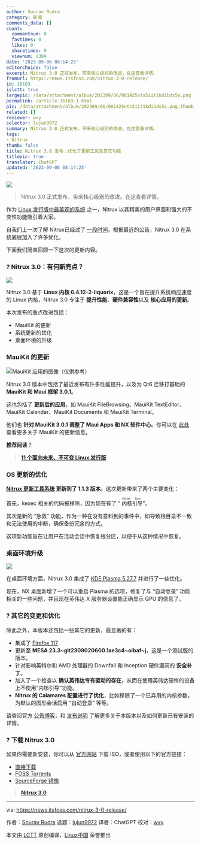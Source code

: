 ```yaml
---
author: Sourav Rudra
category: 新闻
comments_data: []
count:
  commentnum: 0
  favtimes: 0
  likes: 0
  sharetimes: 0
  viewnum: 2389
date: '2023-09-06 08:14:25'
editorchoice: false
excerpt: Nitrux 3.0 正式发布，带来核心级别的改进。在这查看详情。
fromurl: https://news.itsfoss.com/nitrux-3-0-release/
id: 16163
islctt: true
largepic: /data/attachment/album/202309/06/081425nts5iit1kdibds5s.png
permalink: /article-16163-1.html
pic: /data/attachment/album/202309/06/081425nts5iit1kdibds5s.png.thumb.jpg
related: []
reviewer: wxy
selector: lujun9972
summary: Nitrux 3.0 正式发布，带来核心级别的改进。在这查看详情。
tags:
- Nitrux
thumb: false
title: Nitrux 3.0 发布：优化了更新工具及其它功能
titlepic: true
translator: ChatGPT
updated: '2023-09-06 08:14:25'
---
```


![](/data/attachment/album/202309/06/081425nts5iit1kdibds5s.png)



> 
> Nitrux 3.0 正式发布，带来核心级别的改进。在这查看详情。
> 
> 
> 


作为 [Linux 发行版中最美观的系统](https://itsfoss.com/beautiful-linux-distributions/) 之一，Nitrux 以其精美的用户界面和强大的不变性功能吸引着大家。


自我们上一次了解 Nitrux已经过了 [一段时间](https://news.itsfoss.com/nitrux-2-7-release/)。根据最近的公告，Nitrux 3.0 在系统底层加入了许多优化。


下面我们简单回顾一下这次的更新内容。


### ? Nitrux 3.0：有何新亮点？


![](/data/attachment/album/202309/06/081427s868n6nan6k2b02n.png)


Nitrux 3.0 基于 **Linux 内核 6.4.12-2-liquorix**，这是一个旨在提升系统响应速度的 Linux 内核，Nitrux 3.0 专注于 **提升性能**、**硬件兼容性**以及 **核心应用的更新**。


本次发布的重点改进包括：


* MauiKit 的更新
* 系统更新的优化
* 桌面环境的升级


### MauiKit 的更新


![MauiKit 应用的图像（仅供参考）](/data/attachment/album/202309/06/081428ed6ddcdpnnvnvqiz.jpg)


Nitrux 3.0 版本中包括了最近发布有许多性能提升，以及为 Qt6 迁移打基础的 **MauiKit 和 Maui 框架 3.0.1**。


这也包括了 **更新后的应用**，如 MauiKit FileBrowsing、MauiKit TextEditor、MauiKit Calendar、MauiKit Documents 和 MauiKit Terminal。


他们也 **针对 MauiKit 3.0.1 调整了 Maui Apps 和 NX 软件中心**。你可以在 [此处](https://mauikit.org/blog/maui-release-briefing-3/) 查看更多关于 MauiKit 的更新信息。


**推荐阅读** ?



> 
> **[11 个面向未来、不可变 Linux 发行版](https://itsfoss.com/content/images/size/w256h256/2022/12/android-chrome-192x192.png)**
> 
> 
> 


### OS 更新的优化


**[Nitrux 更新工具系统](https://github.com/Nitrux/nuts) 更新到了 1.1.3 版本**。这次更新带来了两个主要变化：


首先，kexec 相关的代码被移除，因为现在有了 “<ruby> 内核引导 <rt>  Kernel Boot </rt></ruby>”。


其次是新的 “急救” 功能，作为一种在没有意料到的事件中，如导致根目录不一致和无法使用的中断，确保备份冗余的方式。


这项新功能旨在让用户在活动会话中恢复根分区，以便于从这种情况中恢复。


### 桌面环境升级


![](/data/attachment/album/202309/06/081428fjen62jnkn46j2jk.png)


在桌面环境方面，Nitrux 3.0 集成了 [KDE Plasma 5.27.7](https://news.itsfoss.com/kde-plasma-5-27-release/) 并进行了一些优化。


现在，NX 桌面新增了一个可以重启 Plasma 的选项，修复了与 “自动登录” 功能相关的一些问题，并且现在英伟达 X 服务器设置能正确显示 GPU 的信息了。


### ?️ 其它的变更和优化


除此之外，本版本还包括一些其它的更新，最显著的有：


* 集成了 [Firefox 117](https://news.itsfoss.com/firefox-117-release/)
* 更新至 **MESA 23.3~git2309020600.1ae3c4~oibaf~j**，这是一个测试版的版本。
* 针对影响英特尔和 AMD 处理器的 Downfall 和 Inception 硬件漏洞的 **安全补丁**。
* 加入了一个检查以 **确认英伟达专有驱动的存在**，从而在使用英伟达硬件的设备上不使用“内核引导”功能。
* **Nitrux 的 Calamares 配置进行了优化**，比如移除了一个已弃用的内核参数，为默认的图形会话启用 “自动登录” 等等。


请查阅官方 [公告博客](https://nxos.org/changelog/release-announcement-nitrux-3-0-0/)，和 [发布说明](https://nxos.org/notes/notes-nitrux-3-0-0/) 了解更多关于本版本以及如何更新已有安装的详情。


### ? 下载 Nitrux 3.0


如果你需要新安装，你可以从 [官方网站](https://nxos.org/) 下载 ISO，或者使用以下的官方链接：


* [直接下载](https://nxos.org/get/latest)
* [FOSS Torrents](https://fosstorrents.com/distributions/nitrux/)
* [SourceForge 镜像](https://sourceforge.net/projects/nitruxos/files/Release/ISO)



> 
> **[Nitrux 3.0](https://nxos.org/get/latest)**
> 
> 
> 




---


via: <https://news.itsfoss.com/nitrux-3-0-release/>


作者：[Sourav Rudra](https://news.itsfoss.com/author/sourav/) 选题：[lujun9972](https://github.com/lujun9972) 译者：ChatGPT 校对：[wxy](https://github.com/wxy)


本文由 [LCTT](https://github.com/LCTT/TranslateProject) 原创编译，[Linux中国](https://linux.cn/) 荣誉推出